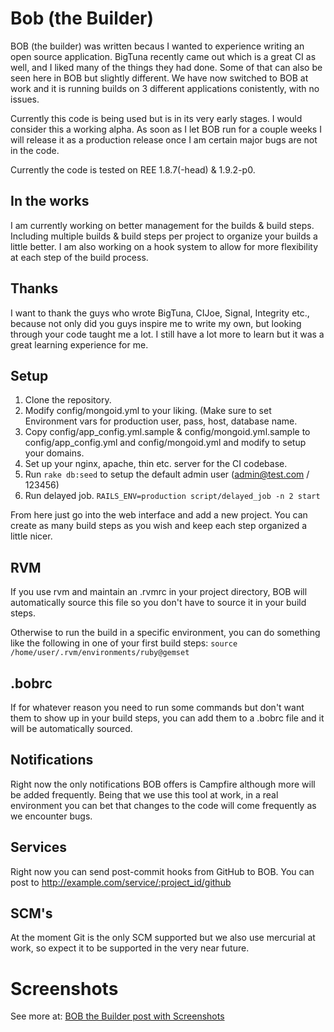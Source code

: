Bob (the Builder)
=================

BOB (the builder) was written becaus I wanted to experience writing an
open source application.  BigTuna recently came out which is a great CI
as well, and I liked many of the things they had done. Some of that can
also be seen here in BOB but slightly different. We have now switched to
BOB at work and it is running builds on 3 different applications
conistently, with no issues. 

Currently this code is being used but is in its very early stages.  I
would consider this a working alpha. As soon as I let BOB run for a
couple weeks I will release it as a production release once I am certain
major bugs are not in the code.

Currently the code is tested on REE 1.8.7(-head) & 1.9.2-p0.


In the works
------------

I am currently working on better management for the builds & build
steps. Including multiple builds & build steps per project to organize
your builds a little better. I am also working on a hook system to allow
for more flexibility at each step of the build process.


Thanks
------

I want to thank the guys who wrote BigTuna, CIJoe, Signal, Integrity
etc., because not only did you guys inspire me to write my own, but
looking through your code taught me a lot.  I still have a lot more to
learn but it was a great learning experience for me. 

Setup
-----

1. Clone the repository.
2. Modify config/mongoid.yml to your liking. (Make sure to set
   Environment vars for production user, pass, host, database name.
3. Copy config/app_config.yml.sample & config/mongoid.yml.sample to config/app_config.yml
   and config/mongoid.yml and modify to setup your domains.
4. Set up your nginx, apache, thin etc. server for the CI codebase. 
5. Run `rake db:seed` to setup the default admin user (admin@test.com /
   123456)
6. Run delayed job. `RAILS_ENV=production script/delayed_job -n 2 start` 

From here just go into the web interface and add a new project. You can
create as many build steps as you wish and keep each step organized a
little nicer.  

RVM
--- 

If you use rvm and maintain an .rvmrc in your project directory, BOB
will automatically source this file so you don't have to source it in
your build steps.

Otherwise to run the build in a specific environment, you can do
something like the following in one of your first build steps:  `source /home/user/.rvm/environments/ruby@gemset`

.bobrc
------

If for whatever reason you need to run some commands but don't want them
to show up in your build steps, you can add them to a .bobrc file and it
will be automatically sourced.  

Notifications
-------------

Right now the only notifications BOB offers is Campfire although more
will be added frequently. Being that we use this tool at work, in a real
environment you can bet that changes to the code will come frequently as
we encounter bugs.

Services
--------

Right now you can send post-commit hooks from GitHub to BOB. You can
post to http://example.com/service/:project_id/github


SCM's
-----

At the moment Git is the only SCM supported but we also use mercurial at
work, so expect it to be supported in the very near future.

Screenshots
===========

See more at:
[BOB the Builder post with Screenshots](http://27eleven.com/post/2301911592/bob-the-builder)
